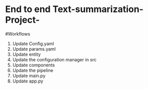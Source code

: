 # End to end Text-summarization-Project-

#Workflows

1. Update Config.yaml
2. Update params.yaml
3. Update entity
4. Update  the configuration manager in src
5. Update components
6. Update the pipeline
7. Update main.py
8. Update app.py
